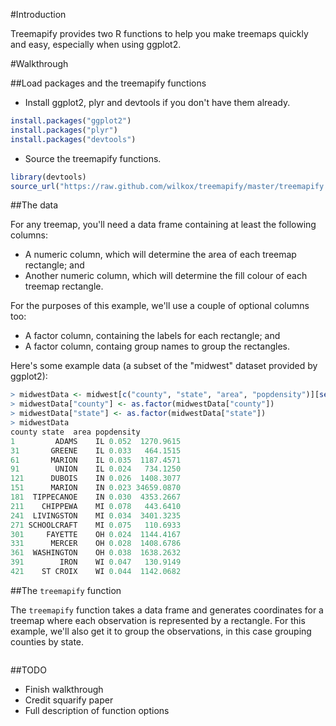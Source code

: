 #Introduction

Treemapify provides two R functions to help you make treemaps quickly and easy, especially when using ggplot2.

#Walkthrough

##Load packages and the treemapify functions

- Install ggplot2, plyr and devtools if you don't have them already.

```R
install.packages("ggplot2")
install.packages("plyr")
install.packages("devtools")
```

- Source the treemapify functions.

```R
library(devtools)
source_url("https://raw.github.com/wilkox/treemapify/master/treemapify.R")
```

##The data

For any treemap, you'll need a data frame containing at least the following columns:
  - A numeric column, which will determine the area of each treemap rectangle; and
  - Another numeric column, which will determine the fill colour of each treemap rectangle.

For the purposes of this example, we'll use a couple of optional columns too:
  - A factor column, containing the labels for each rectangle; and
  - A factor column, containg group names to group the rectangles.

Here's some example data (a subset of the "midwest" dataset provided by ggplot2):

```R
> midwestData <- midwest[c("county", "state", "area", "popdensity")][seq(1, 437, 30), ]
> midwestData["county"] <- as.factor(midwestData["county"])
> midwestData["state"] <- as.factor(midwestData["state"])
> midwestData
county state  area popdensity
1         ADAMS    IL 0.052  1270.9615
31       GREENE    IL 0.033   464.1515
61       MARION    IL 0.035  1187.4571
91        UNION    IL 0.024   734.1250
121      DUBOIS    IN 0.026  1408.3077
151      MARION    IN 0.023 34659.0870
181  TIPPECANOE    IN 0.030  4353.2667
211    CHIPPEWA    MI 0.078   443.6410
241  LIVINGSTON    MI 0.034  3401.3235
271 SCHOOLCRAFT    MI 0.075   110.6933
301     FAYETTE    OH 0.024  1144.4167
331      MERCER    OH 0.028  1408.6786
361  WASHINGTON    OH 0.038  1638.2632
391        IRON    WI 0.047   130.9149
421    ST CROIX    WI 0.044  1142.0682
```

##The `treemapify` function

The `treemapify` function takes a data frame and generates coordinates for a treemap where each observation is represented by a rectangle. For this example, we'll also get it to group the observations, in this case grouping counties by state.

```R
```



##TODO
- Finish walkthrough
- Credit squarify paper
- Full description of function options
